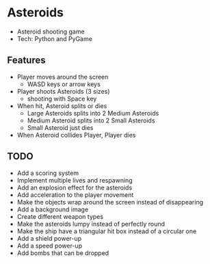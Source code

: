 # Asteroids

- Asteroid shooting game
- Tech: Python and PyGame

## Features

- Player moves around the screen
  - WASD keys or arrow keys
- Player shoots Asteroids (3 sizes)
  - shooting with Space key
- When hit, Asteroid splits or dies
  - Large Asteroids splits into 2 Medium Asteroids
  - Medium Asteroid splits into 2 Small Asteroids
  - Small Asteroid just dies
- When Asteroid collides Player, Player dies

## TODO

- Add a scoring system
- Implement multiple lives and respawning
- Add an explosion effect for the asteroids
- Add acceleration to the player movement
- Make the objects wrap around the screen instead of disappearing
- Add a background image
- Create different weapon types
- Make the asteroids lumpy instead of perfectly round
- Make the ship have a triangular hit box instead of a circular one
- Add a shield power-up
- Add a speed power-up
- Add bombs that can be dropped
